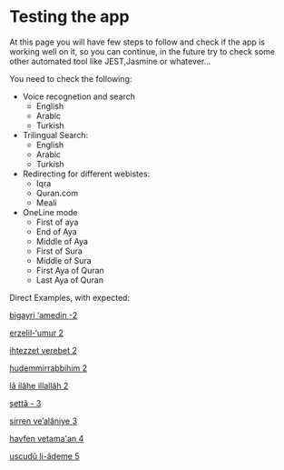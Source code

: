 # Testing the app 
At this page you will have few steps to follow and check if the app is working well on it, so you can continue, in the future try to check some other automated tool like JEST,Jasmine or whatever...   

You need to check the following:

* Voice recognetion and search
  * English 
  * Arabic 
  * Turkish
* Trilingual Search: 
  * English 
  * Arabic 
  * Turkish
* Redirecting for different webistes: 
  * Iqra 
  * Quran.com 
  * Meali
* OneLine mode
  * First of aya
  * End of Aya
  * Middle of Aya
  * First of Sura
  * Middle of Sura
  * First Aya of Quran
  * Last Aya of Quran


Direct Examples, with expected:


<a href="finder.html#w=بِغَيْرِ%20عَمَدٍ" target="finder">bigayri ‘amedin -2</a>

<a href="finder.html#w=أَرْذَلِ%20ٱلْعُمُرِ" target="finder">erzelil-‘umur 2</a>

<a href="finder.html#w=ٱهْتَزَّتْ%20وَرَبَتْ" target="finder">ihtezzet verebet 2</a>

<a href="finder.html#w=هُدًى%20مِّن%20رَّبِّهِمْ" target="finder">hudemmirrabbihim 2</a>

<a href="finder.html#w=لَآ%20إِلَٰهَ%20إِلَّا%20ٱللَّهُ" target="finder">lâ ilâhe illallâh 2</a>

<a href="finder.html#w=شَتَّىٰ" target="finder">şettâ - 3</a> 

<a href="finder.html#w=رَزَقْنَٰهُمْ%20سِرًّا%20وَعَلَانِيَةً" target="finder">sirren ve’alâniye 3</a>

<a href="finder.html#w=خَوْفًا%20وَطَمَعًا" target="finder">havfen vetama'an 4</a>

<a href="finder.html#w=ٱسْجُدُوا۟%20لِءَادَمَ" target="finder">uscudû li-âdeme 5</a>


